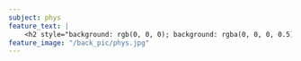 ```yaml
---
subject: phys
feature_text: |
    <h2 style="background: rgb(0, 0, 0); background: rgba(0, 0, 0, 0.5); color: #f1f1f1; padding: 10px;">PHYS</h2>
feature_image: "/back_pic/phys.jpg"
---
```

